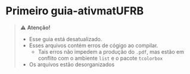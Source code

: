 Primeiro guia-ativmatUFRB
==========================

> :warning: **Atenção!** 
> - Esse guia está desatualizado.
> - Esses arquivos contém erros de cógigo ao compilar.
>    + Tais erros não impedem a produção do `.pdf`, mas estão em conflito com o ambiente `list` e o pacote `tcolorbox`
> - Os arquivos estão desorganizados

